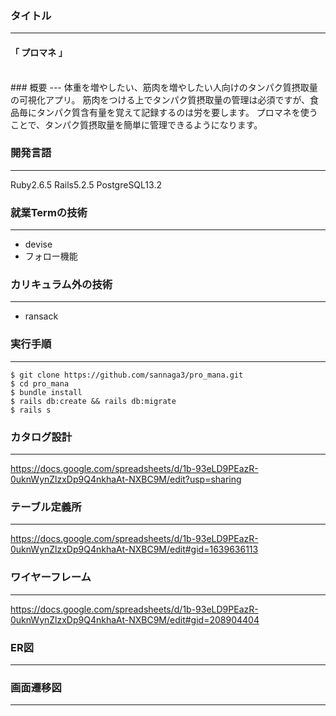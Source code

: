### タイトル
---
#### 「 プロマネ 」

<br>
### 概要
---
体重を増やしたい、筋肉を増やしたい人向けのタンパク質摂取量の可視化アプリ。
筋肉をつける上でタンパク質摂取量の管理は必須ですが、食品毎にタンパク質含有量を覚えて記録するのは労を要します。
プロマネを使うことで、タンパク質摂取量を簡単に管理できるようになります。

### 開発言語
---

Ruby2.6.5
Rails5.2.5
PostgreSQL13.2


### 就業Termの技術

---
* devise
* フォロー機能

### カリキュラム外の技術
---
* ransack

### 実行手順
---

```
$ git clone https://github.com/sannaga3/pro_mana.git
$ cd pro_mana
$ bundle install
$ rails db:create && rails db:migrate
$ rails s
```
### カタログ設計
---
https://docs.google.com/spreadsheets/d/1b-93eLD9PEazR-0uknWynZlzxDp9Q4nkhaAt-NXBC9M/edit?usp=sharing

### テーブル定義所
---
https://docs.google.com/spreadsheets/d/1b-93eLD9PEazR-0uknWynZlzxDp9Q4nkhaAt-NXBC9M/edit#gid=1639636113

### ワイヤーフレーム
---
https://docs.google.com/spreadsheets/d/1b-93eLD9PEazR-0uknWynZlzxDp9Q4nkhaAt-NXBC9M/edit#gid=208904404

### ER図
---


### 画面遷移図
---
